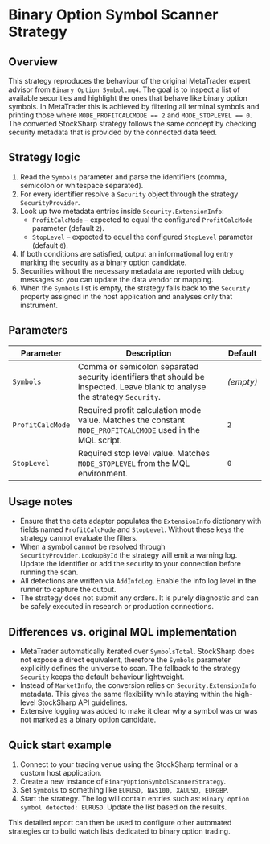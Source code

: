 # Binary Option Symbol Scanner Strategy

## Overview
This strategy reproduces the behaviour of the original MetaTrader expert advisor
from `Binary Option Symbol.mq4`. The goal is to inspect a list of available
securities and highlight the ones that behave like binary option symbols. In
MetaTrader this is achieved by filtering all terminal symbols and printing those
where `MODE_PROFITCALCMODE == 2` and `MODE_STOPLEVEL == 0`. The converted
StockSharp strategy follows the same concept by checking security metadata that
is provided by the connected data feed.

## Strategy logic
1. Read the `Symbols` parameter and parse the identifiers (comma, semicolon or
   whitespace separated).
2. For every identifier resolve a `Security` object through the strategy
   `SecurityProvider`.
3. Look up two metadata entries inside `Security.ExtensionInfo`:
   - `ProfitCalcMode` – expected to equal the configured `ProfitCalcMode`
     parameter (default `2`).
   - `StopLevel` – expected to equal the configured `StopLevel` parameter
     (default `0`).
4. If both conditions are satisfied, output an informational log entry marking
   the security as a binary option candidate.
5. Securities without the necessary metadata are reported with debug messages
   so you can update the data vendor or mapping.
6. When the `Symbols` list is empty, the strategy falls back to the `Security`
   property assigned in the host application and analyses only that
   instrument.

## Parameters
| Parameter | Description | Default |
|-----------|-------------|---------|
| `Symbols` | Comma or semicolon separated security identifiers that should be inspected. Leave blank to analyse the strategy `Security`. | *(empty)* |
| `ProfitCalcMode` | Required profit calculation mode value. Matches the constant `MODE_PROFITCALCMODE` used in the MQL script. | `2` |
| `StopLevel` | Required stop level value. Matches `MODE_STOPLEVEL` from the MQL environment. | `0` |

## Usage notes
- Ensure that the data adapter populates the `ExtensionInfo` dictionary with
  fields named `ProfitCalcMode` and `StopLevel`. Without these keys the
  strategy cannot evaluate the filters.
- When a symbol cannot be resolved through `SecurityProvider.LookupById` the
  strategy will emit a warning log. Update the identifier or add the security
  to your connection before running the scan.
- All detections are written via `AddInfoLog`. Enable the info log level in the
  runner to capture the output.
- The strategy does not submit any orders. It is purely diagnostic and can be
  safely executed in research or production connections.

## Differences vs. original MQL implementation
- MetaTrader automatically iterated over `SymbolsTotal`. StockSharp does not
  expose a direct equivalent, therefore the `Symbols` parameter explicitly
  defines the universe to scan. The fallback to the strategy `Security` keeps
  the default behaviour lightweight.
- Instead of `MarketInfo`, the conversion relies on `Security.ExtensionInfo`
  metadata. This gives the same flexibility while staying within the
  high-level StockSharp API guidelines.
- Extensive logging was added to make it clear why a symbol was or was not
  marked as a binary option candidate.

## Quick start example
1. Connect to your trading venue using the StockSharp terminal or a custom
   host application.
2. Create a new instance of `BinaryOptionSymbolScannerStrategy`.
3. Set `Symbols` to something like `EURUSD, NAS100, XAUUSD, EURGBP`.
4. Start the strategy. The log will contain entries such as:
   `Binary option symbol detected: EURUSD`. Update the list based on the
   results.

This detailed report can then be used to configure other automated strategies
or to build watch lists dedicated to binary option trading.
